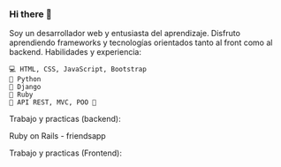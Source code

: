 ### Hi there 👋

<!--
**marianovanini/marianovanini** is a ✨ _special_ ✨ repository because its `README.md` (this file) appears on your GitHub profile.

Here are some ideas to get you started:

- 🔭 I’m currently working on ...
- 🌱 I’m currently learning ...
- 👯 I’m looking to collaborate on ...
- 🤔 I’m looking for help with ...
- 💬 Ask me about ...
- 📫 How to reach me: ...
- 😄 Pronouns: ...
- ⚡ Fun fact: ...
-->

Soy un desarrollador web y entusiasta del aprendizaje. Disfruto aprendiendo frameworks y tecnologías orientados tanto al front como al backend.
Habilidades y experiencia:

    💻 HTML, CSS, JavaScript, Bootstrap
    🐍 Python
    🔨 Django
    🔨 Ruby
    🔨 API REST, MVC, POO 🔨

Trabajo y practicas (backend):

Ruby on Rails - friendsapp

Trabajo y practicas (Frontend):


